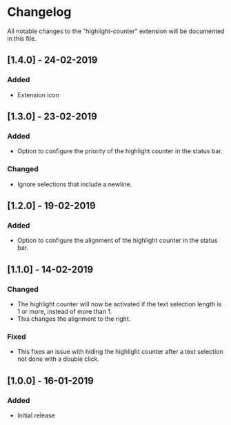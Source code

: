 # Changelog

All notable changes to the "highlight-counter" extension will be documented in this file.

## [1.4.0] - 24-02-2019

### Added

- Extension icon

## [1.3.0] - 23-02-2019

### Added

- Option to configure the priority of the highlight counter in the status bar.

### Changed

- Ignore selections that include a newline.

## [1.2.0] - 19-02-2019

### Added

- Option to configure the alignment of the highlight counter in the status bar.

## [1.1.0] - 14-02-2019

### Changed

- The highlight counter will now be activated if the text selection length is 1 or more, instead of more than 1.
- This changes the alignment to the right.

### Fixed

- This fixes an issue with hiding the highlight counter after a text selection not done with a double click.

## [1.0.0] - 16-01-2019

### Added

- Initial release
